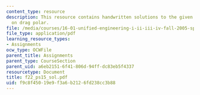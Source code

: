 ```yaml
---
content_type: resource
description: This resource contains handwritten solutions to the given problem set
  on drag polar.
file: /media/courses/16-01-unified-engineering-i-ii-iii-iv-fall-2005-spring-2006/f9c8f45019e9f3a6b2126fd238cc3b88_f22_ps15_sol.pdf
file_type: application/pdf
learning_resource_types:
- Assignments
ocw_type: OCWFile
parent_title: Assignments
parent_type: CourseSection
parent_uid: a6eb2151-6f41-806d-94ff-dc83eb5f4337
resourcetype: Document
title: f22_ps15_sol.pdf
uid: f9c8f450-19e9-f3a6-b212-6fd238cc3b88
---
```

